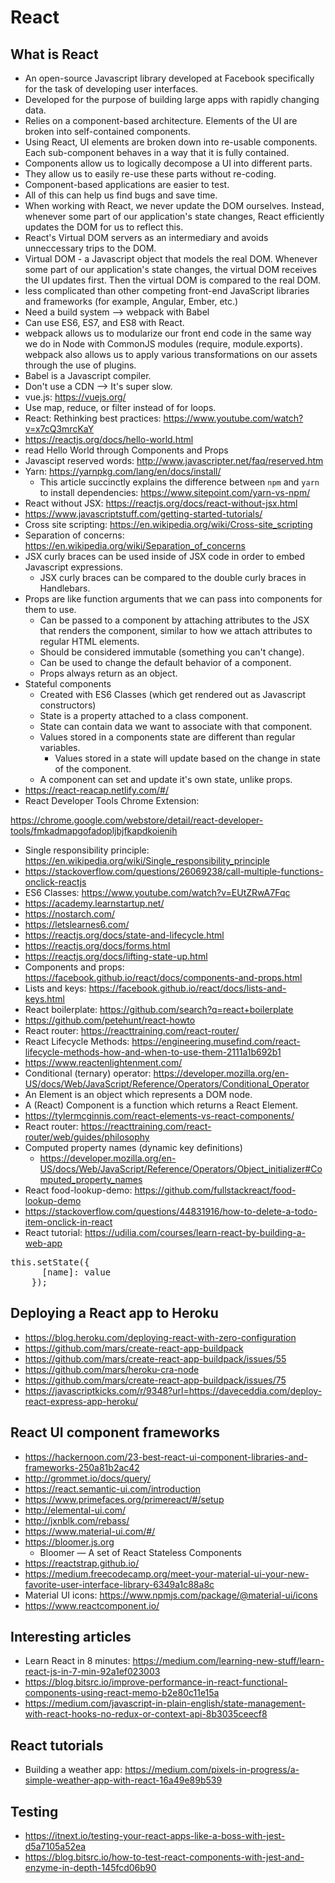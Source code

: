 # React

## What is React

* An open-source Javascript library developed at Facebook specifically for the task of developing user interfaces.
* Developed for the purpose of building large apps with rapidly changing data.
* Relies on a component-based architecture. Elements of the UI are broken into self-contained components.
* Using React, UI elements are broken down into re-usable components. Each sub-component behaves in a way that it is fully contained.
* Components allow us to logically decompose a UI into different parts.
* They allow us to easily re-use these parts without re-coding.
* Component-based applications are easier to test.
* All of this can help us find bugs and save time.
* When working with React, we never update the DOM ourselves. Instead, whenever some part of our application's state changes, React efficiently updates the DOM for us to reflect this.
* React's Virtual DOM servers as an intermediary and avoids unneccessary trips to the DOM.
* Virtual DOM - a Javascript object that models the real DOM. Whenever some part of our application's state changes, the virtual DOM receives the UI updates first. Then the virtual DOM is compared to the real DOM.
* less complicated than other competing front-end JavaScript libraries and frameworks (for example, Angular, Ember, etc.)
* Need a build system --> webpack with Babel
* Can use ES6, ES7, and ES8 with React.
* webpack allows us to modularize our front end code in the same way we do in Node with CommonJS modules (require, module.exports). webpack also allows us to apply various transformations on our assets through the use of plugins.
* Babel is a Javascript compiler.
* Don't use a CDN --> It's super slow.
* vue.js: <https://vuejs.org/>
* Use map, reduce, or filter instead of for loops.
* React: Rethinking best practices: <https://www.youtube.com/watch?v=x7cQ3mrcKaY>
* <https://reactjs.org/docs/hello-world.html>
* read Hello World through Components and Props
* Javascipt reserved words: <http://www.javascripter.net/faq/reserved.htm>
* Yarn: <https://yarnpkg.com/lang/en/docs/install/>
  * This article succinctly explains the difference between `npm` and `yarn` to install dependencies: <https://www.sitepoint.com/yarn-vs-npm/>
* React without JSX: <https://reactjs.org/docs/react-without-jsx.html>
* <https://www.javascriptstuff.com/getting-started-tutorials/>
* Cross site scripting: <https://en.wikipedia.org/wiki/Cross-site_scripting>
* Separation of concerns: <https://en.wikipedia.org/wiki/Separation_of_concerns>
* JSX curly braces can be used inside of JSX code in order to embed Javascript expressions.
  * JSX curly braces can be compared to the double curly braces in Handlebars.
* Props are like function arguments that we can pass into components for them to use.
  * Can be passed to a component by attaching attributes to the JSX that renders the component, similar to how we attach attributes to regular HTML elements.
  * Should be considered immutable (something you can't change).
  * Can be used to change the default behavior of a component.
  * Props always return as an object.
* Stateful components
  * Created with ES6 Classes (which get rendered out as Javascript constructors)
  * State is a property attached to a class component.
  * State can contain data we want to associate with that component.
  * Values stored in a components state are different than regular variables.
    * Values stored in a state will update based on the change in state of the component.
  * A component can set and update it's own state, unlike props.
* <https://react-reacap.netlify.com/#/>
* React Developer Tools Chrome Extension:

<https://chrome.google.com/webstore/detail/react-developer-tools/fmkadmapgofadopljbjfkapdkoienih>

* Single responsibility principle: <https://en.wikipedia.org/wiki/Single_responsibility_principle>
* <https://stackoverflow.com/questions/26069238/call-multiple-functions-onclick-reactjs>
* ES6 Classes: <https://www.youtube.com/watch?v=EUtZRwA7Fqc>
* <https://academy.learnstartup.net/>
* <https://nostarch.com/>
* <https://letslearnes6.com/>
* <https://reactjs.org/docs/state-and-lifecycle.html>
* <https://reactjs.org/docs/forms.html>
* <https://reactjs.org/docs/lifting-state-up.html>
* Components and props: <https://facebook.github.io/react/docs/components-and-props.html>
* Lists and keys: <https://facebook.github.io/react/docs/lists-and-keys.html>
* React boilerplate: <https://github.com/search?q=react+boilerplate>
* <https://github.com/petehunt/react-howto>
* React router: <https://reacttraining.com/react-router/>
* React Lifecycle Methods: <https://engineering.musefind.com/react-lifecycle-methods-how-and-when-to-use-them-2111a1b692b1>
* <https://www.reactenlightenment.com/>
* Conditional (ternary) operator: <https://developer.mozilla.org/en-US/docs/Web/JavaScript/Reference/Operators/Conditional_Operator>
* An Element is an object which represents a DOM node.
* A (React) Component is a function which returns a React Element.
* <https://tylermcginnis.com/react-elements-vs-react-components/>
* React router: <https://reacttraining.com/react-router/web/guides/philosophy>
* Computed property names (dynamic key definitions)
  * <https://developer.mozilla.org/en-US/docs/Web/JavaScript/Reference/Operators/Object_initializer#Computed_property_names>
* React food-lookup-demo: <https://github.com/fullstackreact/food-lookup-demo>
* <https://stackoverflow.com/questions/44831916/how-to-delete-a-todo-item-onclick-in-react>
* React tutorial: <https://udilia.com/courses/learn-react-by-building-a-web-app>

<pre>
this.setState({
      [name]: value
    });
</pre>

## Deploying a React app to Heroku

* <https://blog.heroku.com/deploying-react-with-zero-configuration>
* <https://github.com/mars/create-react-app-buildpack>
* <https://github.com/mars/create-react-app-buildpack/issues/55>
* <https://github.com/mars/heroku-cra-node>
* <https://github.com/mars/create-react-app-buildpack/issues/75>
* <https://javascriptkicks.com/r/9348?url=https://daveceddia.com/deploy-react-express-app-heroku/>

## React UI component frameworks

* <https://hackernoon.com/23-best-react-ui-component-libraries-and-frameworks-250a81b2ac42>
* <http://grommet.io/docs/query/>
* <https://react.semantic-ui.com/introduction>
* <https://www.primefaces.org/primereact/#/setup>
* <http://elemental-ui.com/>
* <http://jxnblk.com/rebass/>
* <https://www.material-ui.com/#/>
* <https://bloomer.js.org>
  * Bloomer — A set of React Stateless Components
* <https://reactstrap.github.io/>
* <https://medium.freecodecamp.org/meet-your-material-ui-your-new-favorite-user-interface-library-6349a1c88a8c>
* Material UI icons: <https://www.npmjs.com/package/@material-ui/icons>
* <https://www.reactcomponent.io/>

## Interesting articles

* Learn React in 8 minutes: <https://medium.com/learning-new-stuff/learn-react-js-in-7-min-92a1ef023003>
* <https://blog.bitsrc.io/improve-performance-in-react-functional-components-using-react-memo-b2e80c11e15a>
* <https://medium.com/javascript-in-plain-english/state-management-with-react-hooks-no-redux-or-context-api-8b3035ceecf8>

## React tutorials

* Building a weather app: <https://medium.com/pixels-in-progress/a-simple-weather-app-with-react-16a49e89b539>

## Testing

* <https://itnext.io/testing-your-react-apps-like-a-boss-with-jest-d5a7105a52ea>
* <https://blog.bitsrc.io/how-to-test-react-components-with-jest-and-enzyme-in-depth-145fcd06b90>
